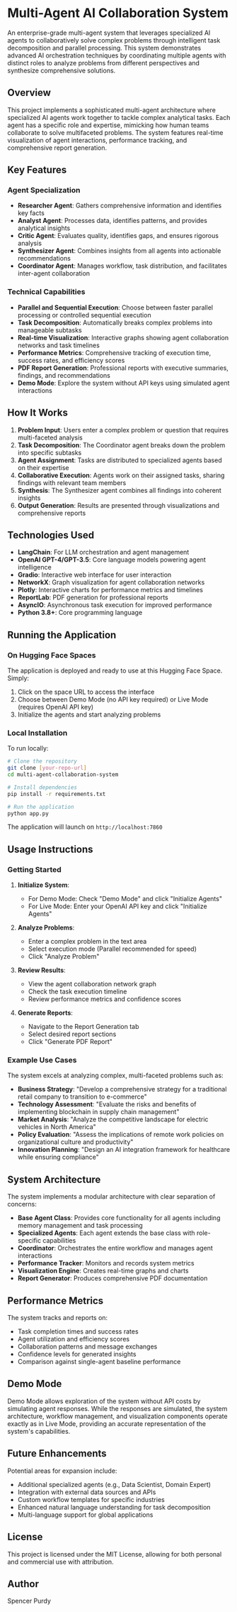 # Multi-Agent AI Collaboration System

An enterprise-grade multi-agent system that leverages specialized AI agents to collaboratively solve complex problems through intelligent task decomposition and parallel processing. This system demonstrates advanced AI orchestration techniques by coordinating multiple agents with distinct roles to analyze problems from different perspectives and synthesize comprehensive solutions.

## Overview

This project implements a sophisticated multi-agent architecture where specialized AI agents work together to tackle complex analytical tasks. Each agent has a specific role and expertise, mimicking how human teams collaborate to solve multifaceted problems. The system features real-time visualization of agent interactions, performance tracking, and comprehensive report generation.

## Key Features

### Agent Specialization
- **Researcher Agent**: Gathers comprehensive information and identifies key facts
- **Analyst Agent**: Processes data, identifies patterns, and provides analytical insights
- **Critic Agent**: Evaluates quality, identifies gaps, and ensures rigorous analysis
- **Synthesizer Agent**: Combines insights from all agents into actionable recommendations
- **Coordinator Agent**: Manages workflow, task distribution, and facilitates inter-agent collaboration

### Technical Capabilities
- **Parallel and Sequential Execution**: Choose between faster parallel processing or controlled sequential execution
- **Task Decomposition**: Automatically breaks complex problems into manageable subtasks
- **Real-time Visualization**: Interactive graphs showing agent collaboration networks and task timelines
- **Performance Metrics**: Comprehensive tracking of execution time, success rates, and efficiency scores
- **PDF Report Generation**: Professional reports with executive summaries, findings, and recommendations
- **Demo Mode**: Explore the system without API keys using simulated agent interactions

## How It Works

1. **Problem Input**: Users enter a complex problem or question that requires multi-faceted analysis
2. **Task Decomposition**: The Coordinator agent breaks down the problem into specific subtasks
3. **Agent Assignment**: Tasks are distributed to specialized agents based on their expertise
4. **Collaborative Execution**: Agents work on their assigned tasks, sharing findings with relevant team members
5. **Synthesis**: The Synthesizer agent combines all findings into coherent insights
6. **Output Generation**: Results are presented through visualizations and comprehensive reports

## Technologies Used

- **LangChain**: For LLM orchestration and agent management
- **OpenAI GPT-4/GPT-3.5**: Core language models powering agent intelligence
- **Gradio**: Interactive web interface for user interaction
- **NetworkX**: Graph visualization for agent collaboration networks
- **Plotly**: Interactive charts for performance metrics and timelines
- **ReportLab**: PDF generation for professional reports
- **AsyncIO**: Asynchronous task execution for improved performance
- **Python 3.8+**: Core programming language

## Running the Application

### On Hugging Face Spaces
The application is deployed and ready to use at this Hugging Face Space. Simply:
1. Click on the space URL to access the interface
2. Choose between Demo Mode (no API key required) or Live Mode (requires OpenAI API key)
3. Initialize the agents and start analyzing problems

### Local Installation
To run locally:

```bash
# Clone the repository
git clone [your-repo-url]
cd multi-agent-collaboration-system

# Install dependencies
pip install -r requirements.txt

# Run the application
python app.py
```

The application will launch on `http://localhost:7860`

## Usage Instructions

### Getting Started
1. **Initialize System**: 
   - For Demo Mode: Check "Demo Mode" and click "Initialize Agents"
   - For Live Mode: Enter your OpenAI API key and click "Initialize Agents"

2. **Analyze Problems**:
   - Enter a complex problem in the text area
   - Select execution mode (Parallel recommended for speed)
   - Click "Analyze Problem"

3. **Review Results**:
   - View the agent collaboration network graph
   - Check the task execution timeline
   - Review performance metrics and confidence scores

4. **Generate Reports**:
   - Navigate to the Report Generation tab
   - Select desired report sections
   - Click "Generate PDF Report"

### Example Use Cases

The system excels at analyzing complex, multi-faceted problems such as:

- **Business Strategy**: "Develop a comprehensive strategy for a traditional retail company to transition to e-commerce"
- **Technology Assessment**: "Evaluate the risks and benefits of implementing blockchain in supply chain management"
- **Market Analysis**: "Analyze the competitive landscape for electric vehicles in North America"
- **Policy Evaluation**: "Assess the implications of remote work policies on organizational culture and productivity"
- **Innovation Planning**: "Design an AI integration framework for healthcare while ensuring compliance"

## System Architecture

The system implements a modular architecture with clear separation of concerns:

- **Base Agent Class**: Provides core functionality for all agents including memory management and task processing
- **Specialized Agents**: Each agent extends the base class with role-specific capabilities
- **Coordinator**: Orchestrates the entire workflow and manages agent interactions
- **Performance Tracker**: Monitors and records system metrics
- **Visualization Engine**: Creates real-time graphs and charts
- **Report Generator**: Produces comprehensive PDF documentation

## Performance Metrics

The system tracks and reports on:
- Task completion times and success rates
- Agent utilization and efficiency scores
- Collaboration patterns and message exchanges
- Confidence levels for generated insights
- Comparison against single-agent baseline performance

## Demo Mode

Demo Mode allows exploration of the system without API costs by simulating agent responses. While the responses are simulated, the system architecture, workflow management, and visualization components operate exactly as in Live Mode, providing an accurate representation of the system's capabilities.

## Future Enhancements

Potential areas for expansion include:
- Additional specialized agents (e.g., Data Scientist, Domain Expert)
- Integration with external data sources and APIs
- Custom workflow templates for specific industries
- Enhanced natural language understanding for task decomposition
- Multi-language support for global applications

## License

This project is licensed under the MIT License, allowing for both personal and commercial use with attribution.

## Author

Spencer Purdy
